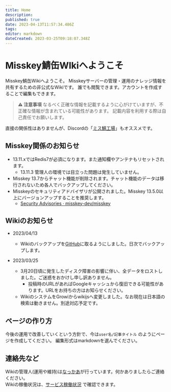 ```yaml
---
title: Home
description: 
published: true
date: 2023-04-13T11:57:34.486Z
tags: 
editor: markdown
dateCreated: 2023-03-25T09:18:07.348Z
---
```


# Misskey鯖缶WIkiへようこそ

Misskey鯖缶Wikiへようこそ。
Misskeyサーバーの管理・運用のナレッジ情報を共有するための非公式なWikiです。
誰でも閲覧できます。アカウントを作成することで編集もできます。

> **:warning: 注意事項**
> なるべく正確な情報を記載するように心がけていますが、不正確な情報が含まれている可能性があります。
> 記載内容を利用する際は自己責任でお願いします。

直接の関係性はありませんが、Discordの「[ミス鯖工場](https://discord.com/channels/1080371620557901884/)」もオススメです。

## Misskey関係のお知らせ

- 13.11.xではRedis7が必須になります。また通知欄やアンテナもリセットされます。
  - 13.11.3 管理人の環境では目立った問題は発生していません。
- Misskey 13.7からチャット機能が削除されます。チャット機能のデータは移行されないため各人でバックアップしてください。
- Misskeyのセキュリティアドバイザリが公開されました。Misskey 13.5.0以上にバージョンアップすることを推奨します。
  - [Security Advisories · misskey-dev/misskey](https://github.com/misskey-dev/misskey/security/advisories)
  
## Wikiのお知らせ

- 2023/04/13
  - Wikiのバックアップを[GitHub](https://github.com/nakkaa/misskey-doc.7ka.org)に取るようにしました。日次でバックアップします。

- 2023/03/25
  - 3月20日頃に発生したディスク障害の影響に伴い、全データをロストしました。ご迷惑をおかけし申し訳ありません。
    - 投稿時のURLがあればGoogleキャッシュから復旧できる可能性があります。URLをお持ちの方はお知らせください。
  - WikiのシステムをGrowiからwikijsへ変更しました。なお現在は日本語の検索は動きません。別途対応予定です。

## ページの作り方

今後の運用で改善していくという方針で、今は`user名/記事タイトル` のようにページを作成してください。
編集形式はmarkdownを選んでください。

## 連絡先など

Wikiの管理人(運用や維持)は[なっかあ](https://misskey.7ka.org/@nakkaa)が行っています。何かありましたらご連絡ください。  
Wikiの稼働状況は、[サービス稼働状況](https://status.7ka.org/) で確認できます。